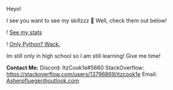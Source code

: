 Heyo!

I see you want to see my skillzzz 🐍
Well, check them out below!

! [See my stats](https://github-readme-stats.vercel.app/api?username=Itz-Cook1e&count_private=true&show_icons=true&theme=midnight-purple)

! [Only Python? Wack.](https://github-readme-stats.vercel.app/api/top-langs/?username=Itz-Cook1e&theme=midnight-purple&langs_count=10&layout=compact)

Im still only in high school so I am still learning! Give me time!

**Contact Me:**
Discord: ItzCook1e#5660
StackOverflow: https://stackoverflow.com/users/13796869/itzcook1e
Email: Asherpflueger@outlook.com
